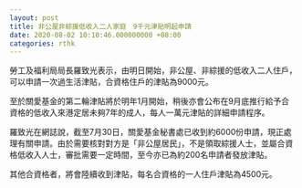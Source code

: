 ```yaml
---
layout: post
title: 非公屋非綜援低收入二人家庭　9千元津貼明起申請
date: 2020-08-02 10:10:46.000000000 +08:00
categories: rthk
---
```


勞工及福利局局長羅致光表示，由明日開始，非公屋、非綜援的低收入二人住戶，可以申請一次過生活津貼，合資格住戶的津貼為9000元。

至於關愛基金的第二輪津貼將於明年1月開始，稍後亦會公布在9月底推行給予合資格的低收入來港定居未夠7年的成人，每人一萬元津貼的詳細申請程序。

羅致光在網誌說，截至7月30日，關愛基金秘書處已收到約6000份申請，現正處理有關申請。由於需要核對對方是「非公屋居民」，不是領取綜援人士，並屬合資格低收入人士，審批需要一定時間，至今亦已為約200名申請者發放津貼。

其他合資格者，將會陸續收到津貼，每名合資格的一人住戶津貼為4500元。
